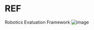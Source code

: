 # REF
Robotics Evaluation Framework
![image](https://user-images.githubusercontent.com/46803259/135549638-acdebe4a-b1d7-48d0-99ce-4509c2a33a34.png)
